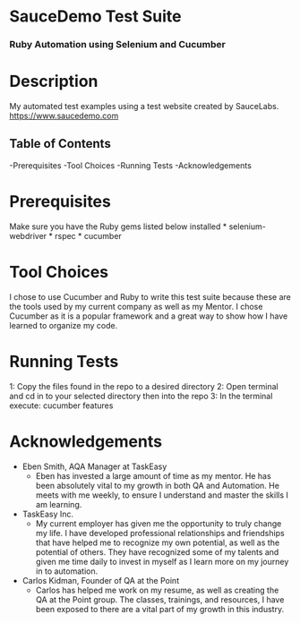 # SauceDemo Test Suite

### Ruby Automation using Selenium and Cucumber

# Description
My automated test examples using a test website created by SauceLabs.
https://www.saucedemo.com

## Table of Contents
-Prerequisites
-Tool Choices
-Running Tests
-Acknowledgements

# Prerequisites
Make sure you have the Ruby gems listed below installed
    * selenium-webdriver
    * rspec
    * cucumber

# Tool Choices
I chose to use Cucumber and Ruby to write this test suite because these are the tools used by my current company as well as my Mentor. I chose Cucumber as it is a popular framework and a great way to show how I have learned to organize my code.

# Running Tests
1: Copy the files found in the repo to a desired directory
2: Open terminal and cd in to your selected directory then into the repo
3: In the terminal execute: cucumber features

# Acknowledgements
* Eben Smith, AQA Manager at TaskEasy
  - Eben has invested a large amount of time as my mentor. He has been absolutely vital to my growth in both QA and Automation. He meets with me weekly, to ensure I understand and master the skills I am learning.
* TaskEasy Inc.
  - My current employer has given me the opportunity to truly change my life. I have developed professional relationships and friendships that have helped me to recognize my own potential, as well as the potential of others. They have recognized some of my talents and given me time daily to invest in myself as I learn more on my journey in to automation.
* Carlos Kidman, Founder of QA at the Point
  - Carlos has helped me work on my resume, as well as creating the QA at the Point group. The classes, trainings, and resources, I have been exposed to there are a vital part of my growth in this industry.
